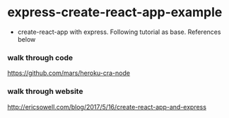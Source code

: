 # express-create-react-app-example
- create-react-app with express. Following tutorial as base. References below

### walk through code
https://github.com/mars/heroku-cra-node

### walk through website
http://ericsowell.com/blog/2017/5/16/create-react-app-and-express